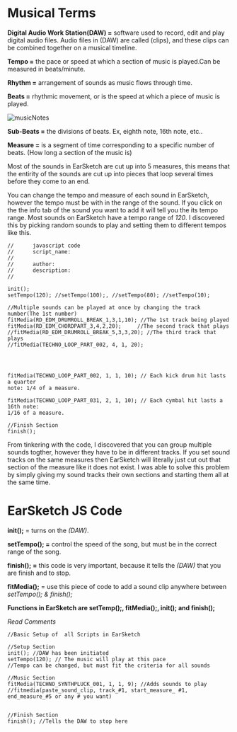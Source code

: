 # Musical Terms

**Digital Audio Work Station(DAW) =** software used to record, edit and play digital 
audio files. Audio files in (DAW) are called (clips), and these clips can be combined 
together on a musical timeline.

**Tempo =**  the pace or speed at which a section of music is played.Can be measured 
in beats/minute.

**Rhythm =**  arrangement of sounds as music flows through time.

**Beats =** rhythmic movement, or is the speed at which a piece of music is played.

![musicNotes](/Table_of_contents/images/musicNotes.png)


**Sub-Beats =** the divisions of beats. Ex, eighth note, 16th note, etc..

**Measure =** is a segment of time corresponding to a specific number of beats.
(How long a section of the music is)


Most of the sounds in EarSketch are cut up into 5 measures, this means that the 
entirity of the sounds are cut up into pieces that loop several times before they
come to an end.

You can change the tempo and measure of each sound in EarSketch, however the tempo must be with
in the range of the sound. If you click on the the info tab of the sound you want to add
it will tell you the its tempo range. Most sounds on EarSketch have a tempo range of *120*.
I discovered this by picking random sounds to play and setting them to different tempos like 
this.

``` JS
//		javascript code
//		script_name:
//
//		author:
//		description:
//

init();
setTempo(120); //setTempo(100);, //setTempo(80); //setTempo(10);

//Multiple sounds can be played at once by changing the track number(The 1st number)
fitMedia(RD_EDM_DRUMROLL_BREAK_1,3,1,10); //The 1st track being played
fitMedia(RD_EDM_CHORDPART_3,4,2,20);     //The second track that plays
//fitMedia(RD_EDM_DRUMROLL_BREAK_5,3,3,20); //The third track that plays 
//fitMedia(TECHNO_LOOP_PART_002, 4, 1, 20);




fitMedia(TECHNO_LOOP_PART_002, 1, 1, 10); // Each kick drum hit lasts a quarter 
note: 1/4 of a measure.

fitMedia(TECHNO_LOOP_PART_031, 2, 1, 10); // Each cymbal hit lasts a 16th note: 
1/16 of a measure.

//Finish Section
finish();

```
From tinkering with the code, I discovered that you can group multiple sounds togther,
however they have to be in different tracks. If you set sound tracks on the same
measures then EarSketch will literally just cut out that section of the measure like
it does not exist. I was able to solve this problem by simply giving my sound tracks
their own sections and starting them all at the same time.


# EarSketch JS Code

**init();** = turns on the *(DAW)*.

**setTempo(); =** control the speed of the song, but must be in the correct range 
of the song.

**finish(); =** this code is very important, because it tells the *(DAW)* that you 
are finish and to stop.

**fitMedia();** = use this piece of code to add a sound clip anywhere between 
*setTempo(); & finish();*
 
**Functions in EarSketch are setTemp();, fitMedia();, init(); and finish();**

*Read Comments*
``` JS
//Basic Setup of  all Scripts in EarSketch

//Setup Section
init(); //DAW has been initiated 
setTempo(120); // The music will play at this pace
//Tempo can be changed, but must fit the criteria for all sounds

//Music Section
fitMedia(TECHNO_SYNTHPLUCK_001, 1, 1, 9); //Adds sounds to play
//fitmedia(paste_sound_clip, track_#1, start_measure_ #1, end_measure_#5 or any # you want)


//Finish Section
finish(); //Tells the DAW to stop here 

```
